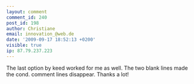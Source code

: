 ```yaml
---
layout: comment
comment_id: 240
post_id: 198
author: Christiane
email: innovation_@web.de
date: '2009-09-17 18:52:13 +0200'
visible: true
ip: 87.79.237.223
---
```

The last option by keed worked for me as well. The two blank lines made the cond. comment lines disappear. Thanks a lot!

